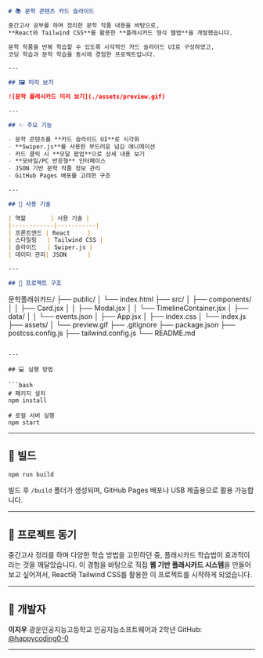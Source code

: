 
```markdown
# 📚 문학 콘텐츠 카드 슬라이드

중간고사 공부를 하며 정리한 문학 작품 내용을 바탕으로,  
**React와 Tailwind CSS**를 활용한 **플래시카드 형식 웹앱**을 개발했습니다.

문학 작품을 반복 학습할 수 있도록 시각적인 카드 슬라이드 UI로 구성하였고,  
코딩 학습과 문학 학습을 동시에 경험한 프로젝트입니다.

---

## 🖼 미리 보기

![문학 플래시카드 미리 보기](./assets/preview.gif)

---

## ✨ 주요 기능

- 문학 콘텐츠를 **카드 슬라이드 UI**로 시각화
- **Swiper.js**를 사용한 부드러운 넘김 애니메이션
- 카드 클릭 시 **모달 팝업**으로 상세 내용 보기
- **모바일/PC 반응형** 인터페이스
- JSON 기반 문학 작품 정보 관리
- GitHub Pages 배포를 고려한 구조

---

## 💠 사용 기술

| 역할       | 사용 기술 |
|------------|-----------|
| 프론트엔드 | React     |
| 스타일링   | Tailwind CSS |
| 슬라이드   | Swiper.js |
| 데이터 관리| JSON      |

---

## 📁 프로젝트 구조

```

문학플래쉬카드/
├── public/
│   └── index.html
├── src/
│   ├── components/
│   │   ├── Card.jsx
│   │   ├── Modal.jsx
│   │   └── TimelineContainer.jsx
│   ├── data/
│   │   └── events.json
│   ├── App.jsx
│   ├── index.css
│   └── index.js
├── assets/
│   └── preview\.gif
├── .gitignore
├── package.json
├── postcss.config.js
├── tailwind.config.js
└── README.md

````

---

## 💻 실행 방법

```bash
# 패키지 설치
npm install

# 로컬 서버 실행
npm start
````

---

## 🚀 빌드

```bash
npm run build
```

빌드 후 `/build` 폴더가 생성되며, GitHub Pages 배포나 USB 제출용으로 활용 가능합니다.

---

## 🧠 프로젝트 동기

중간고사 정리를 하며 다양한 학습 방법을 고민하던 중,
플래시카드 학습법이 효과적이라는 것을 깨달았습니다.
이 경험을 바탕으로 직접 **웹 기반 플래시카드 시스템**을 만들어보고 싶어져서,
React와 Tailwind CSS를 활용한 이 프로젝트를 시작하게 되었습니다.

---

## 👤 개발자

**이지우**
광운인공지능고등학교 인공지능소프트웨어과 2학년
GitHub: [@happycoding0-0](https://github.com/happycoding0-0)

---

```





